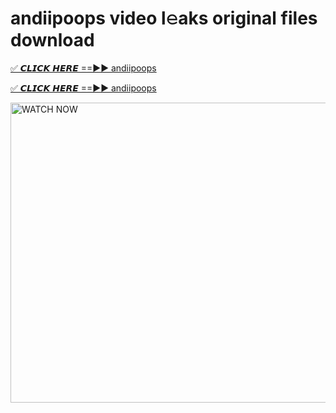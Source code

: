 # andiipoops video l𝚎aks original files download

<p><a href="https://mediafirer.com/andiipoops&ref=titik" rel="nofollow">✅ 𝘾𝙇𝙄𝘾𝙆 𝙃𝙀𝙍𝙀 ==►► andiipoops</a></p>

<p><a href="https://mediafirer.com/andiipoops&ref=titik" rel="nofollow">✅ 𝘾𝙇𝙄𝘾𝙆 𝙃𝙀𝙍𝙀 ==►► andiipoops</a></p>

<p><a rel="nofollow" title="WATCH NOW" href="https://mediafirer.com/andiipoops&ref=titik"><img border="andiipoops" height="480" width="854" title="WATCH NOW" alt="WATCH NOW" src="https://i.imgur.com/WiGg2rx.gif"></a></p>